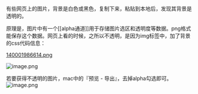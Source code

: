 有些网页上的图片，背景是白色或黑色，复制下来，粘贴到本地后，发现其背景是透明的。

原理是，图片中有一个[[alpha通道]]用于存储图片选区和透明度等数据。png格式能保存这个数据。网页上看的时候，之所以不透明，是因为img标签中，加了背景的css代码信息：

[140001986614.png](https://img.huxiucdn.com/article/content/202302/20/140001986614.png?imageView2/2/w/1000/format/png/interlace/1/q/85)

![image.png](https://img.oldwinter.top/202302221046842.png)


若要获得不透明的图片，mac中的『预览 - 导出』，去掉alpha勾选即可。
![image.png](https://img.oldwinter.top/202302221044346.png)


